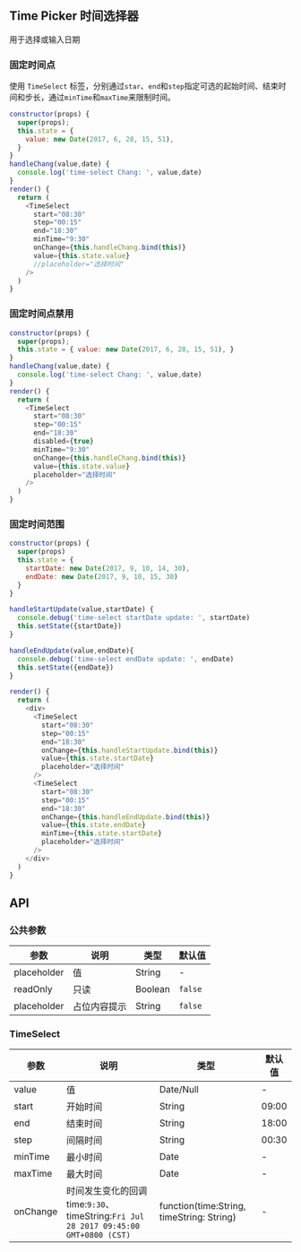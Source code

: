 ## Time Picker 时间选择器

用于选择或输入日期

### 固定时间点

<!--DemoStart--> 
使用 `TimeSelect` 标签，分别通过`star`、`end`和`step`指定可选的起始时间、结束时间和步长，通过`minTime`和`maxTime`来限制时间。
```js
constructor(props) {
  super(props);
  this.state = {
    value: new Date(2017, 6, 28, 15, 51),
  }
}
handleChang(value,date) {
  console.log('time-select Chang: ', value,date)
}
render() {
  return (
    <TimeSelect
      start="08:30"
      step="00:15"
      end="18:30"
      minTime="9:30"
      onChange={this.handleChang.bind(this)}
      value={this.state.value}
      //placeholder="选择时间"
    />
  )
}
```
<!--End-->

### 固定时间点禁用

<!--DemoStart--> 
```js
constructor(props) {
  super(props);
  this.state = { value: new Date(2017, 6, 28, 15, 51), }
}
handleChang(value,date) {
  console.log('time-select Chang: ', value,date)
}
render() {
  return (
    <TimeSelect
      start="08:30"
      step="00:15"
      end="18:30"
      disabled={true}
      minTime="9:30"
      onChange={this.handleChang.bind(this)}
      value={this.state.value}
      placeholder="选择时间"
    />
  )
}
```
<!--End-->

### 固定时间范围

<!--DemoStart--> 
```js
constructor(props) {
  super(props)
  this.state = {
    startDate: new Date(2017, 9, 10, 14, 30),
    endDate: new Date(2017, 9, 10, 15, 30)
  }
}

handleStartUpdate(value,startDate) {
  console.debug('time-select startDate update: ', startDate)
  this.setState({startDate})
}

handleEndUpdate(value,endDate){
  console.debug('time-select endDate update: ', endDate)
  this.setState({endDate})
}

render() {
  return (
    <div>
      <TimeSelect
        start="08:30"
        step="00:15"
        end="18:30"
        onChange={this.handleStartUpdate.bind(this)}
        value={this.state.startDate}
        placeholder="选择时间"
      />
      <TimeSelect
        start="08:30"
        step="00:15"
        end="18:30"
        onChange={this.handleEndUpdate.bind(this)}
        value={this.state.endDate}
        minTime={this.state.startDate}
        placeholder="选择时间"
      />
    </div>
  )
}
```
<!--End-->


## API

### 公共参数 

| 参数      | 说明    | 类型      |  默认值   |
|--------- |-------- |---------- |-------- |
| placeholder | 值 | String | - |
| readOnly | 只读 | Boolean | `false` |
| placeholder | 占位内容提示 | String | `false` |

### TimeSelect 

| 参数      | 说明    | 类型      |  默认值   |
|--------- |-------- |---------- |-------- |
| value | 值 | Date/Null | - |
| start | 开始时间 | String | 09:00 |
| end | 结束时间 | String | 18:00 |
| step | 间隔时间 | String | 00:30 |
| minTime | 最小时间 | Date | - |
| maxTime | 最大时间 | Date | - |
| onChange | 时间发生变化的回调 time:`9:30`、timeString:`Fri Jul 28 2017 09:45:00 GMT+0800 (CST)` | function(time:String, timeString: String) | - |